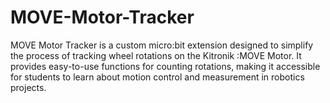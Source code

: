 # MOVE-Motor-Tracker
MOVE Motor Tracker is a custom micro:bit extension designed to simplify the process of tracking wheel rotations on the Kitronik :MOVE Motor. It provides easy-to-use functions for counting rotations, making it accessible for students to learn about motion control and measurement in robotics projects.
